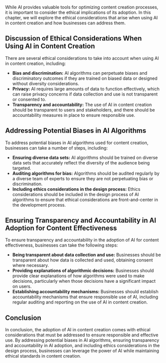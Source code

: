 
While AI provides valuable tools for optimizing content creation processes, it is important to consider the ethical implications of its adoption. In this chapter, we will explore the ethical considerations that arise when using AI in content creation and how businesses can address them.

Discussion of Ethical Considerations When Using AI in Content Creation
----------------------------------------------------------------------

There are several ethical considerations to take into account when using AI in content creation, including:

* **Bias and discrimination:** AI algorithms can perpetuate biases and discriminatory outcomes if they are trained on biased data or designed without diversity considerations.
* **Privacy:** AI requires large amounts of data to function effectively, which can raise privacy concerns if data collection and use is not transparent or consented to.
* **Transparency and accountability:** The use of AI in content creation should be transparent to users and stakeholders, and there should be accountability measures in place to ensure responsible use.

Addressing Potential Biases in AI Algorithms
--------------------------------------------

To address potential biases in AI algorithms used for content creation, businesses can take a number of steps, including:

* **Ensuring diverse data sets:** AI algorithms should be trained on diverse data sets that accurately reflect the diversity of the audience being targeted.
* **Auditing algorithms for bias:** Algorithms should be audited regularly by a diverse team of experts to ensure they are not perpetuating bias or discrimination.
* **Including ethics considerations in the design process:** Ethics considerations should be included in the design process of AI algorithms to ensure that ethical considerations are front-and-center in the development process.

Ensuring Transparency and Accountability in AI Adoption for Content Effectiveness
---------------------------------------------------------------------------------

To ensure transparency and accountability in the adoption of AI for content effectiveness, businesses can take the following steps:

* **Being transparent about data collection and use:** Businesses should be transparent about how data is collected and used, obtaining consent where necessary.
* **Providing explanations of algorithmic decisions:** Businesses should provide clear explanations of how algorithms were used to make decisions, particularly when those decisions have a significant impact on users.
* **Establishing accountability mechanisms:** Businesses should establish accountability mechanisms that ensure responsible use of AI, including regular auditing and reporting on the use of AI in content creation.

Conclusion
----------

In conclusion, the adoption of AI in content creation comes with ethical considerations that must be addressed to ensure responsible and effective use. By addressing potential biases in AI algorithms, ensuring transparency and accountability in AI adoption, and including ethics considerations in the design process, businesses can leverage the power of AI while maintaining ethical standards in content creation.

